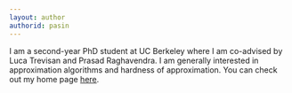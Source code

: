 ```yaml
---
layout: author
authorid: pasin
---
```


I am a second-year PhD student at UC Berkeley where I am co-advised by Luca
Trevisan and Prasad Raghavendra. I am generally interested in approximation
algorithms and hardness of approximation. You can check out my home page
[here](http://people.eecs.berkeley.edu/~pasin/).
